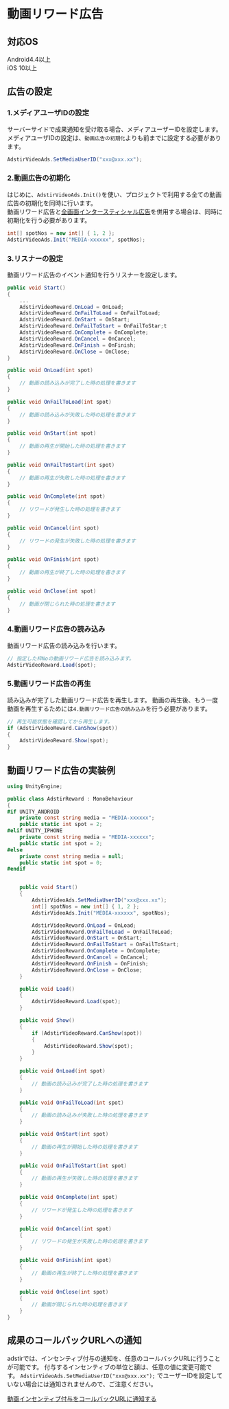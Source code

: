# 動画リワード広告

## 対応OS

Android4.4以上  
iOS 10以上

## 広告の設定

### 1.メディアユーザIDの設定
サーバーサイドで成果通知を受け取る場合、メディアユーザーIDを設定します。  
メディアユーザIDの設定は、`動画広告の初期化`よりも前までに設定する必要があります。

```c#
AdstirVideoAds.SetMediaUserID("xxx@xxx.xx");
```

### 2.動画広告の初期化

はじめに、`AdstirVideoAds.Init()`を使い、プロジェクトで利用する全ての動画広告の初期化を同時に行います。  
動画リワード広告と[全画面インタースティシャル広告](../interstitial.md)を併用する場合は、同時に初期化を行う必要があります。

```c#
int[] spotNos = new int[] { 1, 2 };
AdstirVideoAds.Init("MEDIA-xxxxxx", spotNos);
```

### 3.リスナーの設定

動画リワード広告のイベント通知を行うリスナーを設定します。

```c# hl_lines="1 2 3 12"
public void Start()
{
    ...
    AdstirVideoReward.OnLoad = OnLoad;
    AdstirVideoReward.OnFailToLoad = OnFailToLoad;
    AdstirVideoReward.OnStart = OnStart;
    AdstirVideoReward.OnFailToStart = OnFailToStar;t
    AdstirVideoReward.OnComplete = OnComplete;
    AdstirVideoReward.OnCancel = OnCancel;
    AdstirVideoReward.OnFinish = OnFinish;
    AdstirVideoReward.OnClose = OnClose;
}

public void OnLoad(int spot)
{
    // 動画の読み込みが完了した時の処理を書きます
}

public void OnFailToLoad(int spot)
{
    // 動画の読み込みが失敗した時の処理を書きます
}

public void OnStart(int spot)
{
    // 動画の再生が開始した時の処理を書きます
}

public void OnFailToStart(int spot)
{
    // 動画の再生が失敗した時の処理を書きます
}

public void OnComplete(int spot)
{
    // リワードが発生した時の処理を書きます
}

public void OnCancel(int spot)
{
    // リワードの発生が失敗した時の処理を書きます
}

public void OnFinish(int spot)
{
    // 動画の再生が終了した時の処理を書きます
}

public void OnClose(int spot)
{
    // 動画が閉じられた時の処理を書きます
}
```

### 4.動画リワード広告の読み込み

動画リワード広告の読み込みを行います。

```c#
// 指定した枠Noの動画リワード広告を読み込みます。
AdstirVideoReward.Load(spot);
```

### 5.動画リワード広告の再生

読み込みが完了した動画リワード広告を再生します。
動画の再生後、もう一度動画を再生するためには`4.動画リワード広告の読み込み`を行う必要があります。

```c#
// 再生可能状態を確認してから再生します。
if (AdstirVideoReward.CanShow(spot))
{
    AdstirVideoReward.Show(spot);
}
```

## 動画リワード広告の実装例

```c#
using UnityEngine;

public class AdstirReward : MonoBehaviour
{
#if UNITY_ANDROID
    private const string media = "MEDIA-xxxxxx";
    public static int spot = 2;
#elif UNITY_IPHONE
    private const string media = "MEDIA-xxxxxx";
    public static int spot = 2;
#else
    private const string media = null;
    public static int spot = 0;
#endif


    public void Start()
    {
        AdstirVideoAds.SetMediaUserID("xxx@xxx.xx");
        int[] spotNos = new int[] { 1, 2 };
        AdstirVideoAds.Init("MEDIA-xxxxxx", spotNos);

        AdstirVideoReward.OnLoad = OnLoad;
        AdstirVideoReward.OnFailToLoad = OnFailToLoad;
        AdstirVideoReward.OnStart = OnStart;
        AdstirVideoReward.OnFailToStart = OnFailToStart;
        AdstirVideoReward.OnComplete = OnComplete;
        AdstirVideoReward.OnCancel = OnCancel;
        AdstirVideoReward.OnFinish = OnFinish;
        AdstirVideoReward.OnClose = OnClose;
    }

    public void Load()
    {
        AdstirVideoReward.Load(spot);
    }

    public void Show()
    {
        if (AdstirVideoReward.CanShow(spot))
        {
            AdstirVideoReward.Show(spot);
        }
    }

    public void OnLoad(int spot)
    {
        // 動画の読み込みが完了した時の処理を書きます
    }

    public void OnFailToLoad(int spot)
    {
        // 動画の読み込みが失敗した時の処理を書きます
    }

    public void OnStart(int spot)
    {
        // 動画の再生が開始した時の処理を書きます
    }

    public void OnFailToStart(int spot)
    {
        // 動画の再生が失敗した時の処理を書きます
    }

    public void OnComplete(int spot)
    {
        // リワードが発生した時の処理を書きます
    }

    public void OnCancel(int spot)
    {
        // リワードの発生が失敗した時の処理を書きます
    }

    public void OnFinish(int spot)
    {
        // 動画の再生が終了した時の処理を書きます
    }

    public void OnClose(int spot)
    {
        // 動画が閉じられた時の処理を書きます
    }
}
```


## 成果のコールバックURLへの通知

adstirでは、インセンティブ付与の通知を、任意のコールバックURLに行うことが可能です。
付与するインセンティブの単位と額は、任意の値に変更可能です。
`AdstirVideoAds.SetMediaUserID("xxx@xxx.xx");` でユーザーIDを設定していない場合には通知されませんので、ご注意ください。

[動画インセンティブ付与をコールバックURLに通知する](callback.md)
